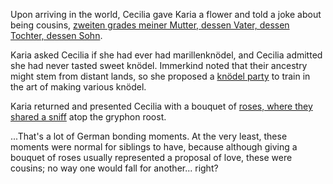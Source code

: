 <!-- title: Marillenknödel and Roses -->

Upon arriving in the world, Cecilia gave Karia a flower and told a joke about being cousins, [zweiten grades meiner Mutter, dessen Vater, dessen Tochter, dessen Sohn](https://www.youtube.com/watch?v=48HSA_GcOZ0&t=1204s).

Karia asked Cecilia if she had ever had marillenknödel, and Cecilia admitted she had never tasted sweet knödel. Immerkind noted that their ancestry might stem from distant lands, so she proposed a [knödel party](https://www.youtube.com/watch?v=48HSA_GcOZ0&t=734s) to train in the art of making various knödel.

Karia returned and presented Cecilia with a bouquet of [roses, where they shared a sniff](https://www.youtube.com/live/48HSA_GcOZ0?si=sq2yFL6C3s6Xtlga&t=1440) atop the gryphon roost.

...That's a lot of German bonding moments. At the very least, these moments were normal for siblings to have, because although giving a bouquet of roses usually represented a proposal of love, these were cousins; no way one would fall for another... right?